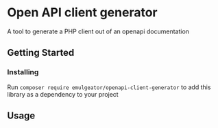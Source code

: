 # Open API client generator
A tool to generate a PHP client out of an openapi documentation 

## Getting Started

### Installing
Run `composer require emulgeator/openapi-client-generator` to add this library as a dependency to your project

## Usage




